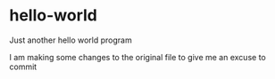# hello-world
Just another hello world program

I am making some changes to the original file to give me an excuse to commit
